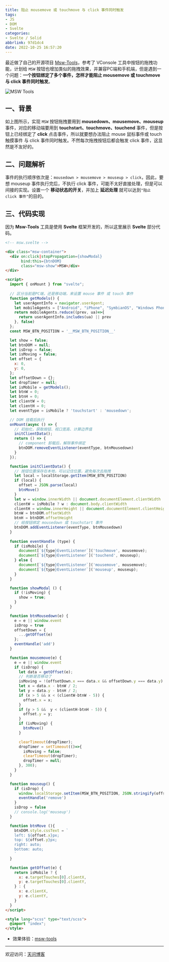 ```yaml
---
title: 阻止 mousemove 或 touchmove 与 click 事件同时触发
tags:
- JS
- DOM
- Svelte
categories:
- Svelte / Solid
abbrlink: 97d1dc4
date: 2022-10-25 16:57:20
---
```


最近做了自己的开源项目 [Msw-Tools](https://www.npmjs.com/package/msw-tools "msw-tools")，参考了 VConsole 工具中按钮的拖拽功能，计划给 `MSW` 按钮也增加类似的拖拽效果，并兼容PC端和手机端，但是遇到一个问题：**一个按钮绑定了多个事件，怎样才能阻止 mousemove 或 touchmove 与 click 事件同时触发**。

![MSW Tools](https://tiven.cn/static/img/img-msw-tools-VXPfB4es9pyTV62esG0rn.jpg)

[//]: # (<!-- more -->)

## 一、背景

如上图所示，实现 `MSW` 按钮拖拽要用到 **mousedown、mousemove、mouseup** 事件，对应的移动端要用到 **touchstart、touchmove、touchend** 事件，但是按钮上已经绑定了 **click** 点击事件，所以就要想办法阻止 mouse 鼠标事件或 touch 触摸事件 与 click 事件同时触发。不然每次拖拽按钮后都会触发 click 事件，这显然是不友好的。

## 二、问题解析

事件的执行顺序依次是：`mousedown > mousemove > mouseup > click`，因此，要想 mouseup 事件执行完后，不执行 click 事件，可能不太好直接处理，但是可以间接的实现。设置一个 **移动状态的开关**，并加上 **延迟处理** 就可以达到`"阻止 click 事件"`的目的。

## 三、代码实现

因为 **Msw-Tools** 工具是使用 **Svelte** 框架开发的，所以这里展示 **Svelte** 部分代码。

```html
<!-- msw.svelte -->

<div class="msw-container">
  <div on:click|stopPropagation={showModal}
       bind:this={btnDOM}
       class="msw-show">MSW</div>
</div>

<script>
  import { onMount } from "svelte";
  
  // 区分当前是PC端，还是移动端，来设置 mouse 事件 或 touch 事件
  function getModels() {
    let userAgentInfo = navigator.userAgent;
    let mobileAgents = ["Android", "iPhone", "SymbianOS", "Windows Phone", "iPad", "iPod"];
    return mobileAgents.reduce((prev, ua)=>{
      return userAgentInfo.includes(ua) || prev
    }, false)
  };
  const MSW_BTN_POSITION = '__MSW_BTN_POSITION__'

  let show = false;
  let btnDOM = null;
  let isDrop = false;
  let isMoving = false;
  let offset = {
    x: 0,
    y: 0,
  };
  let offsetDown = {};
  let dropTimer = null;
  let isMobile = getModels();
  let btnW = 0;
  let btnH = 0;
  let clientW = 0;
  let clientH = 0;
  let eventType = isMobile ? 'touchstart' : 'mousedown';

  // DOM 挂载后执行
  onMount(async () => {
    // 初始化，获取按钮、视口宽高、计算边界值
    initClientData();
    return () => {
      // component 卸载后，解除事件绑定
      btnDOM.removeEventListener(eventType, btnMousedown)
    }
  });

  function initClientData() {
    // 按钮位置保存在本地，可以记住位置，避免每次去拖拽
    let local = localStorage.getItem(MSW_BTN_POSITION)
    if (local) {
      offset = JSON.parse(local)
      btnMove()
    }
    let w = window.innerWidth || document.documentElement.clientWidth || document.body.clientWidth
    clientW = isMobile ? w : document.body.clientWidth
    clientH = window.innerHeight || document.documentElement.clientHeight || document.body.clientHeight
    btnW = btnDOM.offsetWidth
    btnH = btnDOM.offsetHeight
    // 给按钮绑定 mousedown 或 touchstart 事件
    btnDOM.addEventListener(eventType, btnMousedown)
  }
  
  function eventHandle (type) {
    if (isMobile) {
      document[`${type}EventListener`]('touchmove', mousemove);
      document[`${type}EventListener`]('touchend', mouseup);
    } else {
      document[`${type}EventListener`]('mousemove', mousemove);
      document[`${type}EventListener`]('mouseup', mouseup);
    }
  }

  function showModal () {
    if (!isMoving) {
      show = true;
    }
  }

  function btnMousedown(e) {
    e = e || window.event
    isDrop = true
    offsetDown = {
      ...getOffset(e)
    };
    eventHandle('add')
  }

  function mousemove(e) {
    e = e || window.event
    if (isDrop) {
      let data = getOffset(e);
      // 判断是否移动了
      isMoving = !(offsetDown.x === data.x && offsetDown.y === data.y)
      let x = data.x - btnW / 2;
      let y = data.y - btnH / 2;
      if (x > 5 && x < (clientW-btnW - 5)) {
        offset.x = x;
      }
      if (y > 5 &&  y < (clientH-btnH - 5)) {
        offset.y = y;
      }
      if (isMoving) {
        btnMove()
      }

      clearTimeout(dropTimer);
      dropTimer = setTimeout(()=>{
        isMoving = false;
        clearTimeout(dropTimer);
        dropTimer = null;
      }, 300);
    }
  }

  function mouseup() {
    if (isDrop) {
      window.localStorage.setItem(MSW_BTN_POSITION, JSON.stringify(offset))
      eventHandle('remove')
    }
    isDrop = false
    // console.log('mouseup')
  }

  function btnMove (){
    btnDOM.style.cssText = `
    left: ${offset.x}px;
    top: ${offset.y}px;
    right: auto;
    bottom: auto;
    `
  }

  function getOffset(e) {
    return isMobile ? {
      x: e.targetTouches[0].clientX,
      y: e.targetTouches[0].clientY,
    } : {
      x: e.clientX,
      y: e.clientY,
    }
  }
</script>

<style lang="scss" type="text/scss">
  @import "index";
</style>
```

* 效果体验：[msw-tools](https://tiven.cn/service/demos/msw-tools "msw-tools 在线演示")

---

欢迎访问：[天问博客](https://tiven.cn/p/97d1dc4/ "天问博客-专注于大前端技术")

